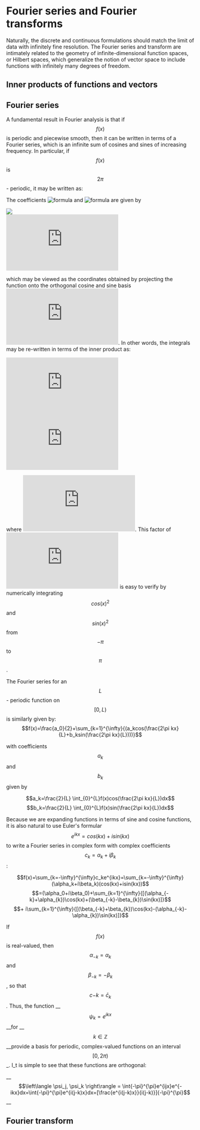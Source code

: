 # Fourier series and Fourier transforms

Naturally, the discrete and continuous formulations should match the limit of data with infinitely fine resolution. The Fourier series and transform are intimately related to the geometry of infinite-dimensional function spaces, or Hilbert spaces, which generalize the notion of vector space to include functions with infinitely many degrees of freedom.

## Inner products of functions and vectors

## Fourier series

A fundamental result in Fourier analysis is that if $$f(x)$$is periodic and piecewise smooth, then it can be written in terms of a Fourier series, which is an infinite sum of cosines and sines of increasing frequency. In particular, if$$f(x)$$ is $$2\pi$$- periodic, it may be written as:

The coefficients ![formula](https://render.githubusercontent.com/render/math?math=a_k) and ![formula](https://render.githubusercontent.com/render/math?math=b_k) are given by

 ![](https://latex.codecogs.com/gif.latex?a_k&space;=&space;\frac{1}{\pi}&space;\int_{-\pi}^{\pi}&space;f%28x%29cos%28kx%29dx)  
 ![](https://latex.codecogs.com/gif.latex?b_k%20%3D%20%5Cfrac%7B1%7D%7B%5Cpi%7D%20%5Cint_%7B-%5Cpi%7D%5E%7B%5Cpi%7D%20f%28x%29sin%28kx%29dx) 

which may be viewed as the coordinates obtained by projecting the function onto the orthogonal cosine and sine basis ![](https://latex.codecogs.com/gif.latex?%5Cleft%20%5C%7B%20cos%28kx%29%2C%20sin%28kx%29%20%5Cright%20%5C%7D_%7Bk%3D0%7D%5E%7B%5Cinfty%7D). In other words, the integrals may be re-written in terms of the inner product as:

 ![](https://latex.codecogs.com/gif.latex?a_k%3D%5Cfrac%7B1%7D%7B%5Cleft%20%5C%7C%20cos%28kx%29%20%5Cright%20%5C%7C%5E2%7D%5Cleft%20%5Clangle%20f%28x%29%2C%20cos%28kx%29%20%5Cright%20%5Crangle)  
 ![](https://latex.codecogs.com/gif.latex?b_k%3D%5Cfrac%7B1%7D%7B%5Cleft%20%5C%7C%20sin%28kx%29%20%5Cright%20%5C%7C%5E2%7D%5Cleft%20%5Clangle%20f%28x%29%2C%20sin%28kx%29%20%5Cright%20%5Crangle)

where ![](https://latex.codecogs.com/gif.latex?%5Cleft%20%5C%7C%20cos%28kx%29%20%5Cright%20%5C%7C%5E2%3D%5Cleft%20%5C%7C%20sin%28kx%29%20%5Cright%20%5C%7C%5E2%3D%5Cpi). This factor of ![](https://latex.codecogs.com/gif.latex?%5Cfrac%7B1%7D%7B%5Cpi%7D) is easy to verify by numerically integrating $$cos(x)^2$$and $$sin(x)^2$$from $$-\pi$$to $$\pi$$.

The Fourier series for an$$L$$ - periodic function on $$[ 0, L)$$is similarly given by: $$f(x)=\frac{a_0}{2}+\sum_{k=1}^{\infty}{(a_kcos(\frac{2\pi kx}{L}+b_ksin(\frac{2\pi kx}{L})))}$$

with coefficients $$a_k$$and $$b_k$$ given by

$$a_k=\frac{2}{L} \int_{0}^{L}f(x)cos(\frac{2\pi kx}{L})dx$$ $$b_k=\frac{2}{L} \int_{0}^{L}f(x)sin(\frac{2\pi kx}{L})dx$$

Because we are expanding functions in terms of sine and cosine functions, it is also natural to use Euler's formular $$e^{ikx}=cos(kx)+i sin(kx)$$ to write a Fourier series in complex form with complex coefficients $$c_k=\alpha_k+i\beta_k$$ :

$$f(x)=\sum_{k=-\infty}^{\infty}c_ke^{ikx}=\sum_{k=-\infty}^{\infty}(\alpha_k+i\beta_k)(cos(kx)+isin(kx))$$ $$=(\alpha_0+i\beta_0)+\sum_{k=1}^{\infty}{[(\alpha_{-k}+\alpha_{k})\cos(kx)+(\beta_{-k}-\beta_{k})\sin(kx)]}$$ $$+ i\sum_{k=1}^{\infty}{[(\beta_{-k}+\beta_{k})\cos(kx)-(\alpha_{-k}-\alpha_{k})\sin(kx)]}$$

If $$f(x)$$is real-valued, then $$\alpha_{-k} = \alpha_{k}$$ and $$\beta_{-k} = -\beta_{k}$$, so that $$c{-k}=\bar{c}_k$$_._ Thus, the function __$$\psi_k=e^{ikx}$$ __for  __$$k \in \mathbb{Z}$$ __provide a basis for periodic, complex-valued functions on an interval $$[0,2\pi)$$_. I_t is simple to see that these functions are orthogonal:

 __$$\left\langle \psi_j, \psi_k \right\rangle = \int{-\pi}^{\pi}e^{ijx}e^{-ikx}dx=\int{-\pi}^{\pi}e^{i(j-k)x}dx=[\frac{e^{i(j-k)x}}{i(j-k)}]{-\pi}^{\pi}$$\_\_

## Fourier transform

